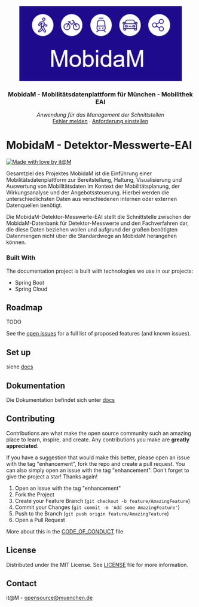 <div align="center">
  <a href="#">
    <img src="/images/logo.png" alt="Logo" height="200">
  </a>

<h3 align="center">MobidaM - Mobilitätsdatenplattform für München - Mobilithek EAI</i></h3>

  <p align="center">
    <i>Anwendung für das Management der Schnittstellen</i>
        <br /><a href="https://https://github.com/it-at-m/mobidam-mobilithek-eai/issues">Fehler melden</a>
    ·
    <a href="https://https://github.com/it-at-m/mobidam-mobilithek-eai/issues">Anforderung einstellen</a>
  </p>
</div>

# MobidaM - Detektor-Messwerte-EAI

[![Made with love by it@M][made-with-love-shield]][itm-opensource]
<!-- feel free to add more shields, style 'for-the-badge' -> see https://shields.io/badges -->

Gesamtziel des Projektes MobidaM ist die Einführung einer Mobilitätsdatenplattform zur Bereitstellung, Haltung, Visualisierung und Auswertung 
von Mobilitätsdaten im Kontext der Mobilitätsplanung, der Wirkungsanalyse und der Angebotssteuerung. 
Hierbei werden die unterschiedlichsten Daten aus verschiedenen internen oder externen Datenquellen benötigt.

Die MobidaM-Detektor-Messwerte-EAI stellt die Schnittstelle zwischen der MobidaM-Datenbank für Detektor-Messwerte und den Fachverfahren dar, 
die diese Daten beziehen wollen und aufgrund der großen benötigten Datenmengen nicht über die Standardwege an MobidaM herangehen können.    


### Built With

The documentation project is built with technologies we use in our projects:

- Spring Boot
- Spring Cloud

## Roadmap

TODO


See the [open issues](#) for a full list of proposed features (and known issues).


## Set up
siehe <a href="https://github.com/it-at-m/mobidam-detektor-messwerte-eai/tree/main/docs">docs</a>

## Dokumentation
Die Dokumentation befindet sich unter <a href="https://github.com/it-at-m/mobidam-detektor-messwerte-eai/tree/main/docs">docs</a>


## Contributing

Contributions are what make the open source community such an amazing place to learn, inspire, and create. Any contributions you make are **greatly appreciated**.

If you have a suggestion that would make this better, please open an issue with the tag "enhancement", fork the repo and create a pull request. You can also simply open an issue with the tag "enhancement".
Don't forget to give the project a star! Thanks again!

1. Open an issue with the tag "enhancement"
2. Fork the Project
3. Create your Feature Branch (`git checkout -b feature/AmazingFeature`)
4. Commit your Changes (`git commit -m 'Add some AmazingFeature'`)
5. Push to the Branch (`git push origin feature/AmazingFeature`)
6. Open a Pull Request

More about this in the [CODE_OF_CONDUCT](/CODE_OF_CONDUCT.md) file.


## License

Distributed under the MIT License. See [LICENSE](LICENSE) file for more information.


## Contact

it@M - opensource@muenchen.de

<!-- project shields / links -->
[made-with-love-shield]: https://img.shields.io/badge/made%20with%20%E2%9D%A4%20by-it%40M-yellow?style=for-the-badge
[itm-opensource]: https://opensource.muenchen.de/
